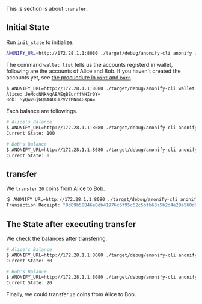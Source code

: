 
This is section is about `transfer`.

## Initial State

Run `init_state` to initialize.

```sh
ANONIFY_URL=http://172.28.1.1:8080 ./target/debug/anonify-cli anonify init_state -t 100
```

The command `wallet list` tells us the accounts registerd in wallet, following are the accounts of Alice and Bob. If you haven't created the accounts yet, see [the procuedure in `mint` and `burn`](/Tutorials/ERC20/mint_burn/).

```sh
$ ANONIFY_URL=http://172.28.1.1:8080 ./target/debug/anonify-cli wallet list
Alice: JeMocNNkNqABAEqBEurffNHIr0Y=
Bob: SyQwvGjGQmA4OG1ZV2zMNn4GXpA=
```

Each balance are followings.

```sh
# Alice's Balance
$ ANONIFY_URL=http://172.28.1.1:8080 ./target/debug/anonify-cli anonify balance_of -i 0
Current State: 100

# Bob's Balance
$ ANONIFY_URL=http://172.28.1.1:8080 ./target/debug/anonify-cli anonify balance_of -i 1
Current State: 0
```

## transfer

We `transfer` `20` coins from Alice to Bob.

```sh
＄ ANONIFY_URL=http://172.28.1.1:8080 ./target/debug/anonify-cli anonify transfer -a 20 -t SyQwvGjGQmA4OG1ZV2zMNn4GXpA=
Transaction Receipt: "0d89b58846a0db41976c6f95c62c5bfb63a5b2d4e29a560d652b913889edfde8"
```

## The State after executing transfer

We check the balances after transfering.

```sh
# Alice's Balance
$ ANONIFY_URL=http://172.28.1.1:8080 ./target/debug/anonify-cli anonify balance_of -i 0
Current State: 80

# Bob's Balance
$ ANONIFY_URL=http://172.28.1.1:8080 ./target/debug/anonify-cli anonify balance_of -i 1
Current State: 20
```

Finally, we could transfer `20` coins from Alice to Bob.
